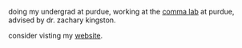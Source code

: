 doing my undergrad at purdue, working at the [comma lab](https://commalab.org/) at purdue, advised by dr. zachary kingston.

consider visting my [website](https://gilcha.com/).
